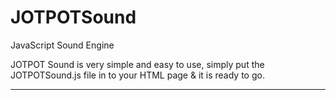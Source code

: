 # JOTPOTSound
JavaScript Sound Engine

JOTPOT Sound is very simple and easy to use, simply put the JOTPOTSound.js file in to your HTML page & it is ready to go.
<hr>